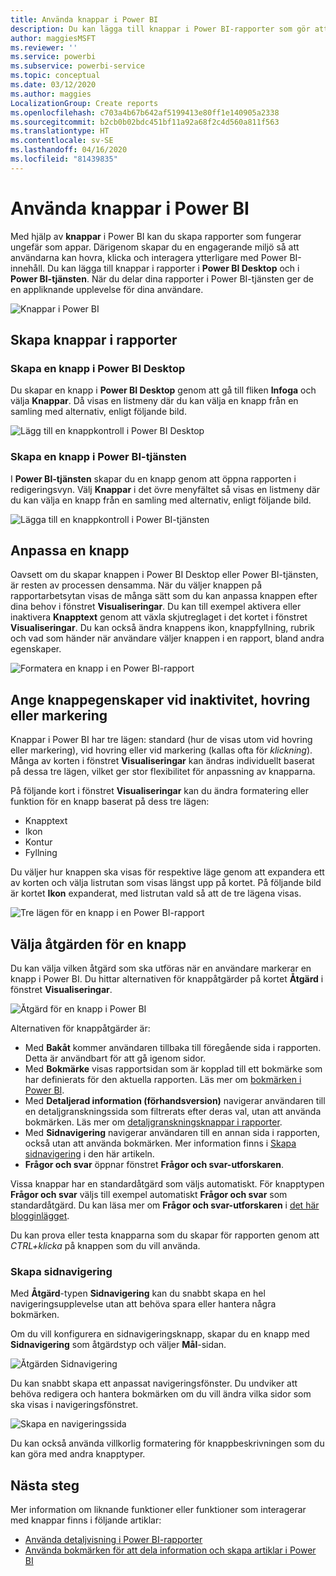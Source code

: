 ```yaml
---
title: Använda knappar i Power BI
description: Du kan lägga till knappar i Power BI-rapporter som gör att dina rapporter fungerar som appar, och fördjupar engagemanget hos användarna.
author: maggiesMSFT
ms.reviewer: ''
ms.service: powerbi
ms.subservice: powerbi-service
ms.topic: conceptual
ms.date: 03/12/2020
ms.author: maggies
LocalizationGroup: Create reports
ms.openlocfilehash: c703a4b67b642af5199413e80ff1e140905a2338
ms.sourcegitcommit: b2cb0b02bdc451bf11a92a68f2c4d560a811f563
ms.translationtype: HT
ms.contentlocale: sv-SE
ms.lasthandoff: 04/16/2020
ms.locfileid: "81439835"
---
```

# <a name="use-buttons-in-power-bi"></a>Använda knappar i Power BI
Med hjälp av **knappar** i Power BI kan du skapa rapporter som fungerar ungefär som appar. Därigenom skapar du en engagerande miljö så att användarna kan hovra, klicka och interagera ytterligare med Power BI-innehåll. Du kan lägga till knappar i rapporter i **Power BI Desktop** och i **Power BI-tjänsten**. När du delar dina rapporter i Power BI-tjänsten ger de en appliknande upplevelse för dina användare.

![Knappar i Power BI](media/desktop-buttons/power-bi-buttons.png)

## <a name="create-buttons-in-reports"></a>Skapa knappar i rapporter

### <a name="create-a-button-in-power-bi-desktop"></a>Skapa en knapp i Power BI Desktop

Du skapar en knapp i **Power BI Desktop** genom att gå till fliken **Infoga** och välja **Knappar**. Då visas en listmeny där du kan välja en knapp från en samling med alternativ, enligt följande bild. 

![Lägg till en knappkontroll i Power BI Desktop](media/desktop-buttons/power-bi-button-dropdown.png)

### <a name="create-a-button-in-the-power-bi-service"></a>Skapa en knapp i Power BI-tjänsten

I **Power BI-tjänsten** skapar du en knapp genom att öppna rapporten i redigeringsvyn. Välj **Knappar** i det övre menyfältet så visas en listmeny där du kan välja en knapp från en samling med alternativ, enligt följande bild. 

![Lägga till en knappkontroll i Power BI-tjänsten](media/desktop-buttons/power-bi-button-service-dropdown.png)

## <a name="customize-a-button"></a>Anpassa en knapp

Oavsett om du skapar knappen i Power BI Desktop eller Power BI-tjänsten, är resten av processen densamma. När du väljer knappen på rapportarbetsytan visas de många sätt som du kan anpassa knappen efter dina behov i fönstret **Visualiseringar**. Du kan till exempel aktivera eller inaktivera **Knapptext** genom att växla skjutreglaget i det kortet i fönstret **Visualiseringar**. Du kan också ändra knappens ikon, knappfyllning, rubrik och vad som händer när användare väljer knappen i en rapport, bland andra egenskaper.

![Formatera en knapp i en Power BI-rapport](media/desktop-buttons/power-bi-button-properties.png)

## <a name="set-button-properties-when-idle-hovered-over-or-selected"></a>Ange knappegenskaper vid inaktivitet, hovring eller markering

Knappar i Power BI har tre lägen: standard (hur de visas utom vid hovring eller markering), vid hovring eller vid markering (kallas ofta för *klickning*). Många av korten i fönstret **Visualiseringar** kan ändras individuellt baserat på dessa tre lägen, vilket ger stor flexibilitet för anpassning av knapparna.

På följande kort i fönstret **Visualiseringar** kan du ändra formatering eller funktion för en knapp baserat på dess tre lägen:

* Knapptext
* Ikon
* Kontur
* Fyllning

Du väljer hur knappen ska visas för respektive läge genom att expandera ett av korten och välja listrutan som visas längst upp på kortet. På följande bild är kortet **Ikon** expanderat, med listrutan vald så att de tre lägena visas.

![Tre lägen för en knapp i en Power BI-rapport](media/desktop-buttons/power-bi-button-format.png)


## <a name="select-the-action-for-a-button"></a>Välja åtgärden för en knapp

Du kan välja vilken åtgärd som ska utföras när en användare markerar en knapp i Power BI. Du hittar alternativen för knappåtgärder på kortet **Åtgärd** i fönstret **Visualiseringar**.

![Åtgärd för en knapp i Power BI](media/desktop-buttons/power-bi-button-action.png)

Alternativen för knappåtgärder är:

- Med **Bakåt** kommer användaren tillbaka till föregående sida i rapporten. Detta är användbart för att gå igenom sidor.
- Med **Bokmärke** visas rapportsidan som är kopplad till ett bokmärke som har definierats för den aktuella rapporten. Läs mer om [bokmärken i Power BI](desktop-bookmarks.md). 
- Med **Detaljerad information (förhandsversion)** navigerar användaren till en detaljgranskningssida som filtrerats efter deras val, utan att använda bokmärken. Läs mer om [detaljgranskningsknappar i rapporter](desktop-drill-through-buttons.md).
- Med **Sidnavigering** navigerar användaren till en annan sida i rapporten, också utan att använda bokmärken. Mer information finns i [Skapa sidnavigering](#create-page-navigation) i den här artikeln.
- **Frågor och svar** öppnar fönstret **Frågor och svar-utforskaren**. 

Vissa knappar har en standardåtgärd som väljs automatiskt. För knapptypen **Frågor och svar** väljs till exempel automatiskt **Frågor och svar** som standardåtgärd. Du kan läsa mer om **Frågor och svar-utforskaren** i [det här blogginlägget](https://powerbi.microsoft.com/blog/power-bi-desktop-april-2018-feature-summary/#Q&AExplorer).

Du kan prova eller testa knapparna som du skapar för rapporten genom att *CTRL+klicka* på knappen som du vill använda. 

### <a name="create-page-navigation"></a>Skapa sidnavigering

Med **Åtgärd**-typen **Sidnavigering** kan du snabbt skapa en hel navigeringsupplevelse utan att behöva spara eller hantera några bokmärken.

Om du vill konfigurera en sidnavigeringsknapp, skapar du en knapp med **Sidnavigering** som åtgärdstyp och väljer **Mål**-sidan.

![Åtgärden Sidnavigering](media/desktop-buttons/power-bi-page-navigation.png)

Du kan snabbt skapa ett anpassat navigeringsfönster. Du undviker att behöva redigera och hantera bokmärken om du vill ändra vilka sidor som ska visas i navigeringsfönstret.

![Skapa en navigeringssida](media/desktop-buttons/power-bi-build-navigation-pane.png)

Du kan också använda villkorlig formatering för knappbeskrivningen som du kan göra med andra knapptyper.

## <a name="next-steps"></a>Nästa steg
Mer information om liknande funktioner eller funktioner som interagerar med knappar finns i följande artiklar:

* [Använda detaljvisning i Power BI-rapporter](desktop-drillthrough.md)
* [Använda bokmärken för att dela information och skapa artiklar i Power BI](desktop-bookmarks.md)

